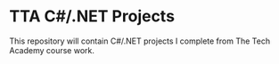 # TTA C#/.NET Projects
This repository will contain C#/.NET projects I complete from The Tech Academy course work.

